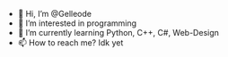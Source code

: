 - 👋 Hi, I’m @Gelleode
- 👀 I’m interested in programming
- 🌱 I’m currently learning Python, C++, C#, Web-Design
- 📫 How to reach me? Idk yet
<!---
Gelleode/Gelleode is a ✨ special ✨ repository because its `README.md` (this file) appears on your GitHub profile.
You can click the Preview link to take a look at your changes.
--->
